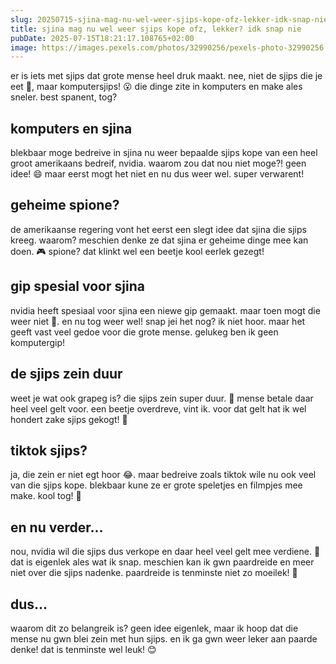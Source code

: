 ```yaml
---
slug: 20250715-sjina-mag-nu-wel-weer-sjips-kope-ofz-lekker-idk-snap-nie
title: sjina mag nu wel weer sjips kope ofz, lekker? idk snap nie
pubDate: 2025-07-15T18:21:17.108765+02:00
image: https://images.pexels.com/photos/32990256/pexels-photo-32990256.jpeg
---
```

er is iets met sjips dat grote mense heel druk maakt. nee, niet de sjips die je eet 🍟, maar komputersjips! 😮 die dinge zite in komputers en make ales sneler. best spanent, tog?

## komputers en sjina

blekbaar moge bedreive in sjina nu weer bepaalde sjips kope van een heel groot amerikaans bedreif, nvidia. waarom zou dat nou niet moge?! geen idee! 😄 maar eerst mogt het niet en nu dus weer wel. super verwarent!

## geheime spione?

de amerikaanse regering vont het eerst een slegt idee dat sjina die sjips kreeg. waarom? meschien denke ze dat sjina er geheime dinge mee kan doen. 🎮 spione? dat klinkt wel een beetje kool eerlek gezegt!

## gip spesial voor sjina

nvidia heeft spesiaal voor sjina een niewe gip gemaakt. maar toen mogt die weer niet 🤔. en nu tog weer wel! snap jei het nog? ik niet hoor. maar het geeft vast veel gedoe voor die grote mense. gelukeg ben ik geen komputergip!

## de sjips zein duur

weet je wat ook grapeg is? die sjips zein super duur. 💸 mense betale daar heel veel gelt voor. een beetje overdreve, vint ik. voor dat gelt hat ik wel hondert zake sjips gekogt! 🤑

## tiktok sjips?

ja, die zein er niet egt hoor 😂. maar bedreive zoals tiktok wile nu ook veel van die sjips kope. blekbaar kune ze er grote speletjes en filmpjes mee make. kool tog! 🎥

## en nu verder...

nou, nvidia wil die sjips dus verkope en daar heel veel gelt mee verdiene. 🤷 dat is eigenlek ales wat ik snap. meschien kan ik gwn paardreide en meer niet over die sjips nadenke. paardreide is tenminste niet zo moeilek! 🐴

## dus...

waarom dit zo belangreik is? geen idee eigenlek, maar ik hoop dat die mense nu gwn blei zein met hun sjips. en ik ga gwn weer leker aan paarde denke! dat is tenminste wel leuk! 😊

